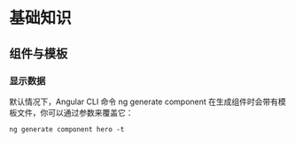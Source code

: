 # 基础知识

## 组件与模板

### 显示数据

默认情况下，Angular CLI 命令 ng generate component 在生成组件时会带有模板文件，你可以通过参数来覆盖它：

`ng generate component hero -t`




